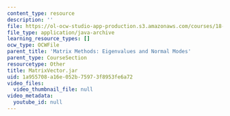 ```yaml
---
content_type: resource
description: ''
file: https://ol-ocw-studio-app-production.s3.amazonaws.com/courses/18-03sc-differential-equations-fall-2011/1a955708a16e052b75973f8953fe6a72_MatrixVector.jar
file_type: application/java-archive
learning_resource_types: []
ocw_type: OCWFile
parent_title: 'Matrix Methods: Eigenvalues and Normal Modes'
parent_type: CourseSection
resourcetype: Other
title: MatrixVector.jar
uid: 1a955708-a16e-052b-7597-3f8953fe6a72
video_files:
  video_thumbnail_file: null
video_metadata:
  youtube_id: null
---
```


